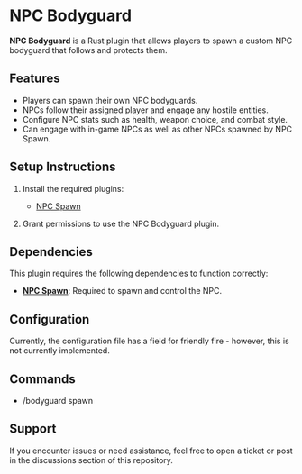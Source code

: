 # NPC Bodyguard

**NPC Bodyguard** is a Rust plugin that allows players to spawn a custom NPC bodyguard that follows and protects them.

## Features

- Players can spawn their own NPC bodyguards.
- NPCs follow their assigned player and engage any hostile entities.
- Configure NPC stats such as health, weapon choice, and combat style.
- Can engage with in-game NPCs as well as other NPCs spawned by NPC Spawn.

## Setup Instructions

1. Install the required plugins:
   - [NPC Spawn](https://codefling.com/extensions/npc-spawn)

2. Grant permissions to use the NPC Bodyguard plugin.

## Dependencies

This plugin requires the following dependencies to function correctly:

- **[NPC Spawn](https://codefling.com/extensions/npc-spawn)**: Required to spawn and control the NPC.

## Configuration

Currently, the configuration file has a field for friendly fire - however, this is not currently implemented.

## Commands

- /bodyguard spawn

## Support

If you encounter issues or need assistance, feel free to open a ticket or post in the discussions section of this repository.
